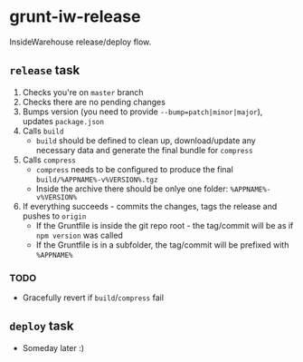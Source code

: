 grunt-iw-release
================

InsideWarehouse release/deploy flow.

## `release` task

1. Checks you're on `master` branch
2. Checks there are no pending changes
3. Bumps version (you need to provide `--bump=patch|minor|major`), updates `package.json`
4. Calls `build`
   * `build` should be defined to clean up, download/update any necessary data and generate the final bundle for `compress`
5. Calls `compress`
   * `compress` needs to be configured to produce the final `build/%APPNAME%-v%VERSION%.tgz`
   * Inside the archive there should be onlye one folder: `%APPNAME%-v%VERSION%`
6. If everything succeeds - commits the changes, tags the release and pushes to `origin`
   * If the Gruntfile is inside the git repo root - the tag/commit will be as if `npm version` was called
   * If the Gruntfile is in a subfolder, the tag/commit will be prefixed with `%APPNAME%`

### TODO

* Gracefully revert if `build`/`compress` fail

## `deploy` task

* Someday later :)


